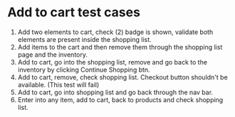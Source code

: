 # Add to cart test cases

1. Add two elements to cart, check (2) badge is shown, validate both elements are present inside the shopping list.
2. Add items to the cart and then remove them through the shopping list page and the inventory.
3. Add to cart, go into the shopping list, remove and go back to the inventory by clicking Continue Shopping btn.
4. Add to cart, remove, check shopping list. Checkout button shouldn't be available. (This test will fail)
5. Add to cart, go into shopping list and go back through the nav bar.
6. Enter into any item, add to cart, back to products and check shopping list.

